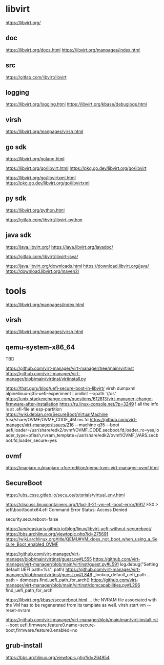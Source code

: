 # libvirt

https://libvirt.org/

## doc

https://libvirt.org/docs.html
https://libvirt.org/manpages/index.html

## src

https://gitlab.com/libvirt/libvirt

## logging

https://libvirt.org/logging.html
https://libvirt.org/kbase/debuglogs.html

## virsh

https://libvirt.org/manpages/virsh.html

## go sdk

https://libvirt.org/golang.html

https://libvirt.org/go/libvirt.html
https://pkg.go.dev/libvirt.org/go/libvirt

https://libvirt.org/go/libvirtxml.html
https://pkg.go.dev/libvirt.org/go/libvirtxml

## py sdk

https://libvirt.org/python.html

https://gitlab.com/libvirt/libvirt-python

## java sdk

https://java.libvirt.org/
https://java.libvirt.org/javadoc/

https://gitlab.com/libvirt/libvirt-java/

https://java.libvirt.org/downloads.html
https://download.libvirt.org/java/
https://download.libvirt.org/maven2/

# tools

https://libvirt.org/manpages/index.html

## virsh

https://libvirt.org/manpages/virsh.html

## qemu-system-x86_64

TBD

https://github.com/virt-manager/virt-manager/tree/main/virtinst
https://github.com/virt-manager/virt-manager/blob/main/virtinst/virtinstall.py

https://that.guru/blog/uefi-secure-boot-in-libvirt/
    virsh dumpxml alpinelinux-q35-uefi-experiment | xmllint --xpath '//os'
https://unix.stackexchange.com/questions/612813/virt-manager-change-firmware-after-installation
https://ru.linux-console.net/?p=3249
    ! all the info is at .efi-file at esp-partition
https://wiki.debian.org/SecureBoot/VirtualMachine
    /usr/share/OVMF/OVMF_CODE_4M.ms.fd
https://github.com/virt-manager/virt-manager/issues/216
    --machine q35
    --boot uefi,loader=/usr/share/edk2/ovmf/OVMF_CODE.secboot.fd,loader_ro=yes,loader_type=pflash,nvram_template=/usr/share/edk2/ovmf/OVMF_VARS.secboot.fd,loader_secure=yes

## ovmf

https://manjaro.ru/manjaro-xfce-edition/qemu-kvm-virt-manager-ovmf.html

## SecureBoot

https://ubs_csse.gitlab.io/secu_os/tutorials/virtual_env.html

https://discuss.linuxcontainers.org/t/lxd-3-21-vm-efi-boot-error/6917
FS0:\> \efi\boot\bootx64.efi
    Command Error Status: Access Denied

security.secureboot=false

https://andreaskaris.github.io/blog/linux/libvirt-uefi-without-secureboot/
https://bbs.archlinux.org/viewtopic.php?id=275691
https://wiki.archlinux.org/title/QEMU#VM_does_not_boot_when_using_a_Secure_Boot_enabled_OVMF

https://github.com/virt-manager/virt-manager/blob/main/virtinst/guest.py#L555
https://github.com/virt-manager/virt-manager/blob/main/virtinst/guest.py#L591
    log.debug("Setting default UEFI path=%s", path)
https://github.com/virt-manager/virt-manager/blob/main/virtinst/guest.py#L846
    _lookup_default_uefi_path
        ...
        path = domcaps.find_uefi_path_for_arch()
https://github.com/virt-manager/virt-manager/blob/main/virtinst/domcapabilities.py#L296
    find_uefi_path_for_arch

https://libvirt.org/kbase/secureboot.html
    <os firmware='efi'>
      <firmware>
        <feature enabled='no' name='secure-boot'/>
      </firmware>
    </os>
    ... the NVRAM file associated with the VM has to be regenerated from its template as well.
    virsh start vm --reset-nvram

https://github.com/virt-manager/virt-manager/blob/main/man/virt-install.rst
    --boot uefi,firmware.feature0.name=secure-boot,firmware.feature0.enabled=no
## grub-install

https://bbs.archlinux.org/viewtopic.php?id=264954

